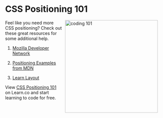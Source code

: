 # CSS Positioning 101

<img src="https://s3.amazonaws.com/after-school-assets/coding-101.png" alt="coding 101" width="300" align="right" hspace="10">

Feel like you need more CSS positioning? Check out these great resources for some additional help.

1. [Mozilla Developer Network](https://developer.mozilla.org/en-US/docs/Web/CSS/position)

2. [Positioning Examples from MDN](https://developer.mozilla.org/samples/cssref/css-positioning.html)

3. [Learn Layout](http://learnlayout.com/position.html)
<p data-visibility='hidden'>View <a href='https://learn.co/lessons/hs-coding-club-css-positioning-resources' title='CSS Positioning 101'>CSS Positioning 101</a> on Learn.co and start learning to code for free.</p>
